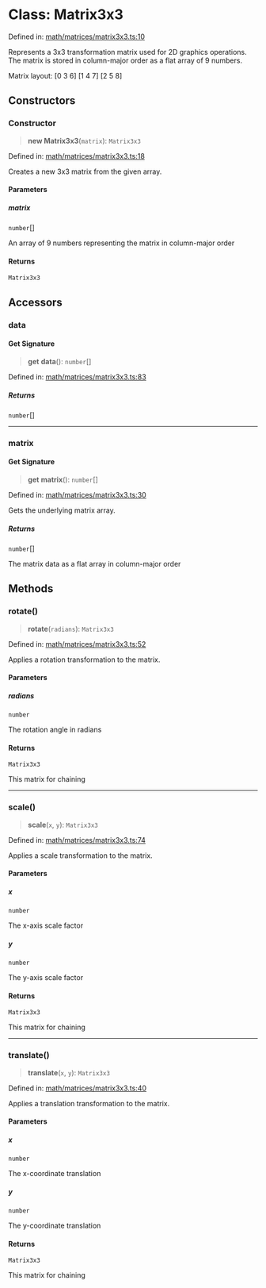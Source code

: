 # Class: Matrix3x3

Defined in: [math/matrices/matrix3x3.ts:10](https://github.com/Forge-Game-Engine/Forge/blob/7a38cd584d26e8fac97f61bf2359fb32ea34a7fc/src/math/matrices/matrix3x3.ts#L10)

Represents a 3x3 transformation matrix used for 2D graphics operations.
The matrix is stored in column-major order as a flat array of 9 numbers.

Matrix layout:
[0 3 6]
[1 4 7]
[2 5 8]

## Constructors

### Constructor

> **new Matrix3x3**(`matrix`): `Matrix3x3`

Defined in: [math/matrices/matrix3x3.ts:18](https://github.com/Forge-Game-Engine/Forge/blob/7a38cd584d26e8fac97f61bf2359fb32ea34a7fc/src/math/matrices/matrix3x3.ts#L18)

Creates a new 3x3 matrix from the given array.

#### Parameters

##### matrix

`number`[]

An array of 9 numbers representing the matrix in column-major order

#### Returns

`Matrix3x3`

## Accessors

### data

#### Get Signature

> **get** **data**(): `number`[]

Defined in: [math/matrices/matrix3x3.ts:83](https://github.com/Forge-Game-Engine/Forge/blob/7a38cd584d26e8fac97f61bf2359fb32ea34a7fc/src/math/matrices/matrix3x3.ts#L83)

##### Returns

`number`[]

***

### matrix

#### Get Signature

> **get** **matrix**(): `number`[]

Defined in: [math/matrices/matrix3x3.ts:30](https://github.com/Forge-Game-Engine/Forge/blob/7a38cd584d26e8fac97f61bf2359fb32ea34a7fc/src/math/matrices/matrix3x3.ts#L30)

Gets the underlying matrix array.

##### Returns

`number`[]

The matrix data as a flat array in column-major order

## Methods

### rotate()

> **rotate**(`radians`): `Matrix3x3`

Defined in: [math/matrices/matrix3x3.ts:52](https://github.com/Forge-Game-Engine/Forge/blob/7a38cd584d26e8fac97f61bf2359fb32ea34a7fc/src/math/matrices/matrix3x3.ts#L52)

Applies a rotation transformation to the matrix.

#### Parameters

##### radians

`number`

The rotation angle in radians

#### Returns

`Matrix3x3`

This matrix for chaining

***

### scale()

> **scale**(`x`, `y`): `Matrix3x3`

Defined in: [math/matrices/matrix3x3.ts:74](https://github.com/Forge-Game-Engine/Forge/blob/7a38cd584d26e8fac97f61bf2359fb32ea34a7fc/src/math/matrices/matrix3x3.ts#L74)

Applies a scale transformation to the matrix.

#### Parameters

##### x

`number`

The x-axis scale factor

##### y

`number`

The y-axis scale factor

#### Returns

`Matrix3x3`

This matrix for chaining

***

### translate()

> **translate**(`x`, `y`): `Matrix3x3`

Defined in: [math/matrices/matrix3x3.ts:40](https://github.com/Forge-Game-Engine/Forge/blob/7a38cd584d26e8fac97f61bf2359fb32ea34a7fc/src/math/matrices/matrix3x3.ts#L40)

Applies a translation transformation to the matrix.

#### Parameters

##### x

`number`

The x-coordinate translation

##### y

`number`

The y-coordinate translation

#### Returns

`Matrix3x3`

This matrix for chaining
